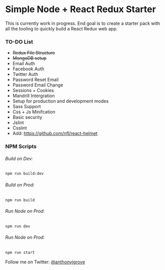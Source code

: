 # Simple Node + React Redux Starter

This is currently work in progress.  End goal is to create a starter pack with all the tooling
to quickly build a React Redux web app.



### TO-DO List
*  ~~Redux File Structure~~
*  ~~MongoDB setup~~
*  Email Auth
*  Facebook Auth
*  Twitter Auth
*  Password Reset Email
*  Password Email Change
*  Sessions + Cookies
*  Mandrill Intergration
*  Setup for production and development modes
*  Sass Support 
*  Css + Js Minifcation
*  Basic security
*  Jslint
*  Csslint
*  Add: https://github.com/nfl/react-helmet

### NPM Scripts

###### Build on Dev:
```
npm run build:dev
```
###### Build on Prod:
```
npm run build
```
###### Run Node on Prod:
```
npm run dev
```
###### Run Node on Prod:
```
npm run start
```

Follow me on Twitter: [@anthonyjgrove](https://twitter.com/anthonyjgrove)